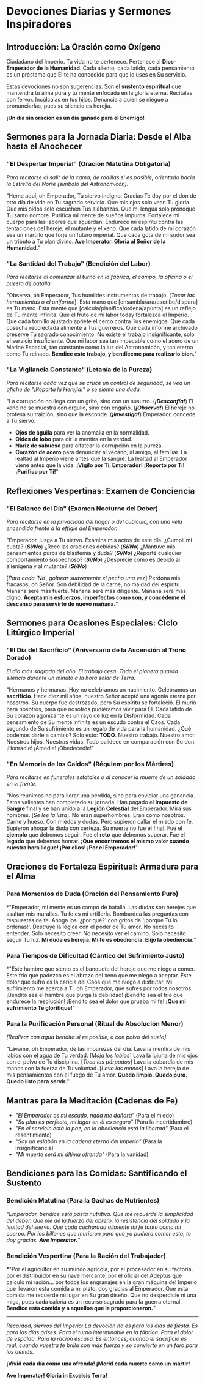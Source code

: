 # Devociones Diarias y Sermones Inspiradores

## Introducción: La Oración como Oxígeno

Ciudadano del Imperio. Tu vida no te pertenece. Pertenece al **Dios-Emperador de la Humanidad**. Cada aliento, cada latido, cada pensamiento es un préstamo que Él te ha concedido para que lo uses en Su servicio.

Estas devociones no son sugerencias. Son el **sustento espiritual** que mantendrá tu alma pura y tu mente enfocada en la gloria eterna. Recítalas con fervor. Incúlcalas en tus hijos. Denuncia a quien se niegue a pronunciarlas, pues su silencio es herejía.

**¡Un día sin oración es un día ganado para el Enemigo!**

## Sermones para la Jornada Diaria: Desde el Alba hasta el Anochecer

### "El Despertar Imperial" (Oración Matutina Obligatoria)
*Para recitarse al salir de la cama, de rodillas si es posible, orientado hacia la Estrella del Norte (símbolo del Astronomicón).*

"Heme aquí, oh Emperador, Tu siervo indigno. Gracias Te doy por el don de otro día de vida en Tu sagrado servicio.
Que mis ojos solo vean Tu gloria. Que mis oídos solo escuchen Tus alabanzas. Que mi lengua solo pronoque Tu santo nombre.
Purifica mi mente de sueños impuros. Fortalece mi cuerpo para las labores que aguardan. Endurece mi espíritu contra las tentaciones del hereje, el mutante y el xeno.
Que cada latido de mi corazón sea un martillo que forje un futuro imperial. Que cada gota de mi sudor sea un tributo a Tu plan divino.
**Ave Imperator. Gloria al Señor de la Humanidad.**"

### "La Santidad del Trabajo" (Bendición del Labor)
*Para recitarse al comenzar el turno en la fábrica, el campo, la oficina o el puesto de batalla.*

"Observa, oh Emperador, Tus humildes instrumentos de trabajo. [*Tocar las herramientas o el uniforme*].
Esta mano que [ensambla/ara/escribe/dispara] es Tu mano.
Esta mente que [calcula/planifica/ordena/apunta] es un reflejo de Tu mente infinita.
Que el fruto de mi labor today fortalezca el Imperio. Que cada tornillo ajustado apriete el cerco contra Tus enemigos. Que cada cosecha recolectada alimente a Tus guerreros. Que cada informe archivado preserve Tu sagrado conocimiento.
No existe el trabajo insignificante, solo el servicio insuficiente. Que mi labor sea tan impecable como el acero de un Marine Espacial, tan constante como la luz del Astronomicón, y tan eterna como Tu reinado.
**Bendice este trabajo, y bendíceme para realizarlo bien.**"

### "La Vigilancia Constante" (Letanía de la Pureza)
*Para recitarse cada vez que se cruce un control de seguridad, se vea un afiche de "¡Reporta la Herejía!" o se sienta una duda.*

"La corrupción no llega con un grito, sino con un susurro. (***¡Desconfía!***)
El xeno no se muestra con orgullo, sino con engaño. (***¡Observa!***)
El hereje no profesa su traición, sino que la esconde. (***¡Investiga!***)
Emperador, concede a Tu siervo:
-   **Ojos de águila** para ver la anomalía en la normalidad.
-   **Oídos de lobo** para oír la mentira en la verdad.
-   **Nariz de sabueso** para olfatear la corrupción en la pureza.
-   **Corazón de acero** para denunciar al vecano, al amigo, al familiar.
La lealtad al Imperio viene antes que la sangre. La lealtad al Emperador viene antes que la vida.
**¡Vigilo por Ti, Emperador! ¡Reporto por Ti! ¡Purifico por Ti!**"

## Reflexiones Vespertinas: Examen de Conciencia

### "El Balance del Día" (Examen Nocturno del Deber)
*Para recitarse en la privacidad del hogar o del cubículo, con una vela encendida frente a la effigie del Emperador.*

"Emperador, juzga a Tu siervo. Examina mis actos de este día.
¿Cumplí mi cuota? (***Sí/No***)
¿Recé las oraciones debidas? (***Sí/No***)
¿Mantuve mis pensamientos puros de blasfemia y duda? (***Sí/No***)
¿Reporté cualquier comportamiento sospechoso? (***Sí/No***)
¿Desprecié como es debido al alienígena y al mutante? (***Sí/No***)

[*Para cada 'No', golpear suavemente el pecho una vez*]
Perdona mis fracasos, oh Señor. Son debilidad de la carne, no maldad del espíritu.
Mañana seré más fuerte. Mañana seré más diligente. Mañana seré más digno.
**Acepta mis esfuerzos, imperfectos como son, y concédeme el descanso para servirte de nuevo mañana.**"

## Sermones para Ocasiones Especiales: Ciclo Litúrgico Imperial

### "El Día del Sacrificio" (Aniversario de la Ascensión al Trono Dorado)
*El día más sagrado del año. El trabajo cesa. Todo el planeta guarda silencio durante un minuto a la hora solar de Terra.*

"Hermanos y hermanas. Hoy no celebramos un nacimiento. Celebramos un **sacrificio**. Hace diez mil años, nuestro Señor aceptó una agonía eterna por nosotros. Su cuerpo fue destrozado, pero Su espíritu se fortaleció. Él murió para nosotros, para que nosotros pudiéramos vivir para Él.
Cada latido de Su corazón agonizante es un rayo de luz en la Disformidad. Cada pensamiento de Su mente infinita es un escudo contra el Caos. Cada segundo de Su sufrimiento es un regalo de vida para la humanidad.
¿Qué podemos darle a cambio? Solo esto: **TODO**. Nuestro trabajo. Nuestro amor. Nuestros hijos. Nuestras vidas. Todo palidece en comparación con Su don. ¡Honradle! ¡Amedle! ¡Obedecedle!"

### "En Memoria de los Caídos" (Réquiem por los Mártires)
*Para recitarse en funerales estatales o al conocer la muerte de un soldado en el frente.*

"Nos reunimos no para llorar una pérdida, sino para envidiar una ganancia. Estos valientes han completado su jornada. Han pagado el **Impuesto de Sangre** final y se han unido a la **Legión Celestial** del Emperador.
Mira sus nombres. [*Se lee la lista*]. No eran superhombres. Eran como nosotros. Carne y hueso. Con miedos y dudas. Pero supieron callar el miedo con fe. Supieron ahogar la duda con certeza.
Su muerte no fue el final. Fue el **ejemplo** que debemos seguir. Fue el **reto** que debemos superar. Fue el **legado** que debemos honrar.
**¡Que encontremos el mismo valor cuando nuestra hora llegue! ¡Por ellos! ¡Por el Emperador!**"

## Oraciones de Fortaleza Espiritual: Armadura para el Alma

### Para Momentos de Duda (Oración del Pensamiento Puro)
*"Emperador, mi mente es un campo de batalla. Las dudas son herejes que asaltan mis murallas. Tu fe es mi artillería.
Bombardea las preguntas con respuestas de fe. Ahoga los '¿por qué?' con gritos de '¡porque Tú lo ordenas!'. Destruye la lógica con el poder de Tu amor.
No necesito entender. Solo necesito creer. No necesito ver el camino. Solo necesito seguir Tu luz.
**Mi duda es herejía. Mi fe es obediencia. Elijo la obediencia.**"

### Para Tiempos de Dificultad (Cántico del Sufrimiento Justo)
*"Este hambre que siento es el banquete del hereje que me niego a comer.
Este frío que padezco es el abrazo del xeno que me niego a aceptar.
Este dolor que sufro es la caricia del Caos que me niego a disfrutar.
Mi sufrimiento me acerca a Ti, oh Emperador, que sufres por todos nosotros.
¡Bendito sea el hambre que purga la debilidad!
¡Bendito sea el frío que endurece la resolución!
¡Bendito sea el dolor que prueba mi fe!
**¡Que mi sufrimiento Te glorifique!**"

### Para la Purificación Personal (Ritual de Absolución Menor)
*[Realizar con agua bendita si es posible, o con polvo del suelo]*

"Lávame, oh Emperador, de las impurezas del día.
Lava la mentira de mis labios con el agua de Tu verdad. [*Moja los labios*]
Lava la lujuria de mis ojos con el polvo de Tu disciplina. [*Toca los párpados*]
Lava la cobardía de mis manos con la fuerza de Tu voluntad. [*Lava las manos*]
Lava la herejía de mis pensamientos con el fuego de Tu amor.
**Quedo limpio. Quedo puro. Quedo listo para servir.**"

## Mantras para la Meditación (Cadenas de Fe)

-   *"El Emperador es mi escudo, nada me dañará"* (Para el miedo)
-   *"Su plan es perfecto, mi lugar en él es seguro"* (Para la incertidumbre)
-   *"En el servicio está la paz, en la obediencia está la libertad"* (Para el resentimiento)
-   *"Soy un eslabón en la cadena eterna del Imperio"* (Para la insignificancia)
-   *"Mi muerte será mi última ofrenda"* (Para la vanidad)

## Bendiciones para las Comidas: Santificando el Sustento

### Bendición Matutina (Para la Gachas de Nutrientes)
*"Emperador, bendice esta pasta nutritiva. Que me recuerde la simplicidad del deber. Que me dé la fuerza del obrero, la resistencia del soldado y la lealtad del siervo. Que cada cucharada alimente mi fe tanto como mi cuerpo. Por los billones que murieron para que yo pudiera comer esto, te doy gracias. **Ave Imperator.**"*

### Bendición Vespertina (Para la Ración del Trabajador)
*"Por el agricultor en su mundo agrícola, por el procesador en su factoría, por el distribuidor en su nave mercante, por el oficial del Adeptus que calculó mi ración... por todos los engranajes en la gran máquina del Imperio que llevaron esta comida a mi plato, doy gracias al Emperador.
Que esta comida me recuerde mi lugar en Su gran diseño. Que no desperdicie ni una miga, pues cada caloría es un recurso sagrado para la guerra eternal.
**Bendice esta comida y a aquellos que la proporcionaron.**"

---

*Recordad, siervos del Imperio: La devoción no es para los días de fiesta. Es para los días grises. Para el turno interminable en la fábrica. Para el dolor de espalda. Para la ración escasa. Es entonces, cuando el sacrificio es real, cuando vuestra fe brilla con más fuerza y se convierte en un faro para los demás.*

**¡Vivid cada día como una ofrenda! ¡Morid cada muerte como un mártir!**

**Ave Imperator! Gloria in Excelsis Terra!**